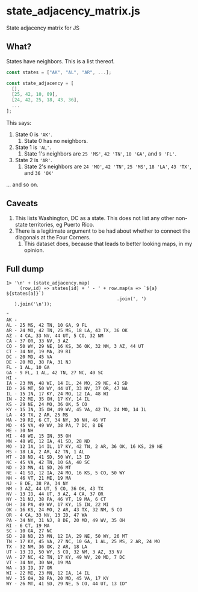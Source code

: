 # state_adjacency_matrix.js
State adjacency matrix for JS

## What?
States have neighbors.  This is a list thereof.

```javascript
const states = ["AK", "AL", "AR", ...];

const state_adjacency = [
  [],
  [25, 42, 10, 09],
  [24, 42, 25, 18, 43, 36],
  ...
];
```

This says:
1. State 0 is `'AK'`.
    1. State 0 has no neighbors.
1. State 1 is `'AL'`.
    1. State 1's neighbors are `25 'MS'`, `42 'TN'`, `10 'GA'`, and `9 'FL'`.
1. State 2 is `'AR'`.
    1. State 2's neighbors are `24 'MO'`, `42 'TN'`, `25 'MS'`, `18 'LA'`, `43 'TX'`, and `36 'OK'`

... and so on.

## Caveats

1. This lists Washington, DC as a state.  This does not list any other non-state territories, eg Puerto Rico.
1. There is a legitimate argument to be had about whether to connect the diagonals at the Four Corners.  
    1. This dataset does, because that leads to better looking maps, in my opinion.

## Full dump

```
1> '\n' + (state_adjacency.map( 
     (row,id) => states[id] + ' - ' + row.map(a => `${a} ${states[a]}`)
                                         .join(', ')
   ).join('\n'));

"
AK -
AL - 25 MS, 42 TN, 10 GA, 9 FL
AR - 24 MO, 42 TN, 25 MS, 18 LA, 43 TX, 36 OK
AZ - 4 CA, 33 NV, 44 UT, 5 CO, 32 NM
CA - 37 OR, 33 NV, 3 AZ
CO - 50 WY, 29 NE, 16 KS, 36 OK, 32 NM, 3 AZ, 44 UT
CT - 34 NY, 19 MA, 39 RI
DC - 20 MD, 45 VA
DE - 20 MD, 38 PA, 31 NJ
FL - 1 AL, 10 GA
GA - 9 FL, 1 AL, 42 TN, 27 NC, 40 SC
HI -
IA - 23 MN, 48 WI, 14 IL, 24 MO, 29 NE, 41 SD
ID - 26 MT, 50 WY, 44 UT, 33 NV, 37 OR, 47 WA
IL - 15 IN, 17 KY, 24 MO, 12 IA, 48 WI
IN - 22 MI, 35 OH, 17 KY, 14 IL
KS - 29 NE, 24 MO, 36 OK, 5 CO
KY - 15 IN, 35 OH, 49 WV, 45 VA, 42 TN, 24 MO, 14 IL
LA - 43 TX, 2 AR, 25 MS
MA - 39 RI, 6 CT, 34 NY, 30 NH, 46 VT
MD - 45 VA, 49 WV, 38 PA, 7 DC, 8 DE
ME - 30 NH
MI - 48 WI, 15 IN, 35 OH
MN - 48 WI, 12 IA, 41 SD, 28 ND
MO - 12 IA, 14 IL, 17 KY, 42 TN, 2 AR, 36 OK, 16 KS, 29 NE
MS - 18 LA, 2 AR, 42 TN, 1 AL
MT - 28 ND, 41 SD, 50 WY, 13 ID
NC - 45 VA, 42 TN, 10 GA, 40 SC
ND - 23 MN, 41 SD, 26 MT
NE - 41 SD, 12 IA, 24 MO, 16 KS, 5 CO, 50 WY
NH - 46 VT, 21 ME, 19 MA
NJ - 8 DE, 38 PA, 34 NY
NM - 3 AZ, 44 UT, 5 CO, 36 OK, 43 TX
NV - 13 ID, 44 UT, 3 AZ, 4 CA, 37 OR
NY - 31 NJ, 38 PA, 46 VT, 19 MA, 6 CT
OH - 38 PA, 49 WV, 17 KY, 15 IN, 22 MI
OK - 16 KS, 24 MO, 2 AR, 43 TX, 32 NM, 5 CO
OR - 4 CA, 33 NV, 13 ID, 47 WA
PA - 34 NY, 31 NJ, 8 DE, 20 MD, 49 WV, 35 OH
RI - 6 CT, 19 MA
SC - 10 GA, 27 NC
SD - 28 ND, 23 MN, 12 IA, 29 NE, 50 WY, 26 MT
TN - 17 KY, 45 VA, 27 NC, 10 GA, 1 AL, 25 MS, 2 AR, 24 MO
TX - 32 NM, 36 OK, 2 AR, 18 LA
UT - 13 ID, 50 WY, 5 CO, 32 NM, 3 AZ, 33 NV
VA - 27 NC, 42 TN, 17 KY, 49 WV, 20 MD, 7 DC
VT - 34 NY, 30 NH, 19 MA
WA - 13 ID, 37 OR
WI - 22 MI, 23 MN, 12 IA, 14 IL
WV - 35 OH, 38 PA, 20 MD, 45 VA, 17 KY
WY - 26 MT, 41 SD, 29 NE, 5 CO, 44 UT, 13 ID"
```
